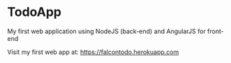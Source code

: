 # TodoApp
My first web application using NodeJS (back-end) and AngularJS for front-end

Visit my first web app at: https://falcontodo.herokuapp.com
